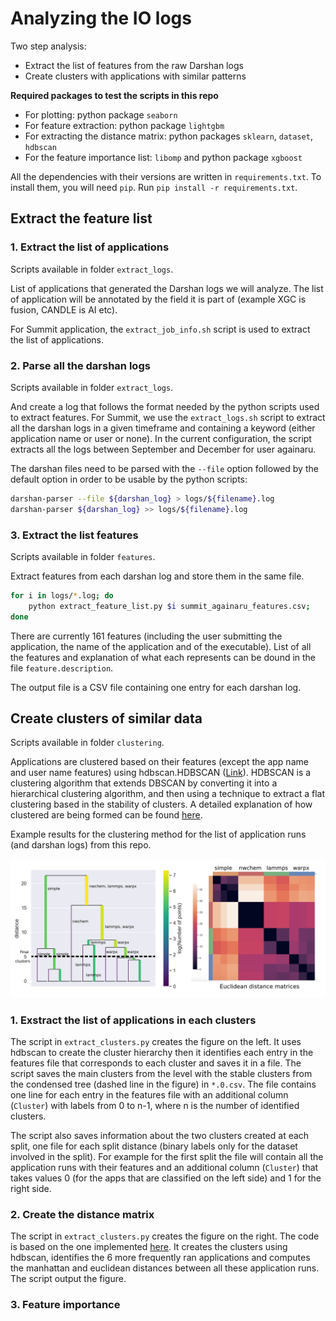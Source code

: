 # Analyzing the IO logs

Two step analysis:
  - Extract the list of features from the raw Darshan logs
  - Create clusters with applications with similar patterns

**Required packages to test the scripts in this repo**

 - For plotting: python package `seaborn`
 - For feature extraction: python package `lightgbm`
 - For extracting the distance matrix: python packages `sklearn`, `dataset`, `hdbscan`
 - For the feature importance list: `libomp` and python package `xgboost`
 
All the dependencies with their versions are written in `requirements.txt`.
To install them, you will need `pip`. Run `pip install -r requirements.txt`.

## Extract the feature list

### 1. Extract the list of applications

Scripts available in folder `extract_logs`.

List of applications that generated the Darshan logs we will analyze. The list of application will be annotated by the field it is part of (example XGC is fusion, CANDLE is AI etc).

For Summit application, the `extract_job_info.sh` script is used to extract the list of applications.

### 2. Parse all the darshan logs

Scripts available in folder `extract_logs`.

And create a log that follows the format needed by the python scripts used to extract features.
For Summit, we use the `extract_logs.sh` script to extract all the darshan logs in a given timeframe and containing a keyword (either application name or user or none).
In the current configuration, the script extracts all the logs between September and December for user againaru.

The darshan files need to be parsed with the `--file` option followed by the default option in order to be usable by the python scripts:

```bash
darshan-parser --file ${darshan_log} > logs/${filename}.log
darshan-parser ${darshan_log} >> logs/${filename}.log
```

### 3. Extract the list features

Scripts available in folder `features`.

Extract features from each darshan log and store them in the same file.

```bash
for i in logs/*.log; do
    python extract_feature_list.py $i summit_againaru_features.csv; 
done
```

There are currently 161 features (including the user submitting the application, the name of the application and of the executable).
List of all the features and explanation of what each represents can be dound in the file `feature.description`.

The output file is a CSV file containing one entry for each darshan log.

## Create clusters of similar data

Scripts available in folder `clustering`.

Applications are clustered based on their features (except the app name and user name features) using hdbscan.HDBSCAN ([Link](https://hdbscan.readthedocs.io/)).
HDBSCAN is a clustering algorithm that extends DBSCAN by converting it into a hierarchical clustering algorithm, and then using a technique to extract a flat clustering based in the stability of clusters. A detailed explanation of how clustered are being formed can be found [here](https://hdbscan.readthedocs.io/en/latest/how_hdbscan_works.html).

Example results for the clustering method for the list of application runs (and darshan logs) from this repo.


![Hierarchical clustering](docs/cluster_tree.png)


### 1. Exstract the list of applications in each clusters

The script in `extract_clusters.py` creates the figure on the left. It uses hdbscan to create the cluster hierarchy then it identifies each entry in the features file that corresponds to each cluster and saves it in a file. The script saves the main clusters from the level with the stable clusters from the condensed tree (dashed line in the figure) in `*.0.csv`. The file contains one line for each entry in the features file with an additional column (`Cluster`) with labels from 0 to n-1, where n is the number of identified clusters.

The script also saves information about the two clusters created at each split, one file for each split distance (binary labels only for the dataset involved in the split). For example for the first split the file will contain all the application runs with their features and an additional column (`Cluster`) that takes values 0 (for the apps that are classified on the left side) and 1 for the right side. 

### 2. Create the distance matrix

The script in `extract_clusters.py` creates the figure on the right. The code is based on the one implemented [here](https://github.com/MihailoIsakov/SC2020).
It creates the clusters using hdbscan, identifies the 6 more frequently ran applications and computes the manhattan and euclidean distances between all these application runs. The script output the figure.

### 3. Feature importance

